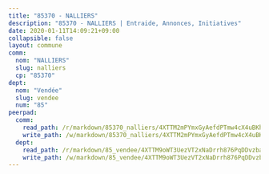 ```yaml
---
title: "85370 - NALLIERS"
description: "85370 - NALLIERS | Entraide, Annonces, Initiatives"
date: 2020-01-11T14:09:21+09:00
collapsible: false
layout: commune
comm:
  nom: "NALLIERS"
  slug: nalliers
  cp: "85370"
dept:
  nom: "Vendée"
  slug: vendee
  num: "85"
peerpad:
  comm:
    read_path: /r/markdown/85370_nalliers/4XTTM2mPYmxGyAefdPTmw4cX4uBKh19ZKobhj8B8PWLsgRgV7
    write_path: /w/markdown/85370_nalliers/4XTTM2mPYmxGyAefdPTmw4cX4uBKh19ZKobhj8B8PWLsgRgV7-K3TgTpyciQzTo8ng2x88YVrk39e5zwRaXcc8jAk92XpuyPCfn17CeDcYJ3jNm5ahQbT1czdTVzJBroMc8h78UyWyj1ntxvLhLw4r8NVaord7AaXA9dV548wJmxKTckNMwHdGQWo3
  dept:
    read_path: /r/markdown/85_vendee/4XTTM9oWT3UezVT2xNaDrrh876PqDDvzbaovSPP6P6ha63Ezk
    write_path: /w/markdown/85_vendee/4XTTM9oWT3UezVT2xNaDrrh876PqDDvzbaovSPP6P6ha63Ezk-K3TgTz4T2Ao5CxcmNgKRpi6DXEbSZWgvvZNdT7V4KiJycR1vvtGLxg5iYYYKajishdNzKNazAywn7vjwqtQs859ALiENaqFJQsULDwd4rYqVPy8n3JbNCeuPxinCnetCgcSuCcyv
---
```


